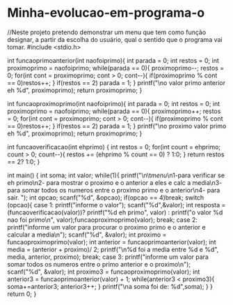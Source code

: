 # Minha-evolucao-em-programa-o
//Neste projeto pretendo demonstrar um menu que tem como função designar, a partir da escolha do usuário, qual o sentido que o programa vai tomar.
#include <stdio.h>

int funcaoprimoanterior(int naofoiprimo){
    int parada = 0;
    int restos = 0;
    int proximoprimo = naofoiprimo;
    while(parada == 0){
        proximoprimo--;
        restos = 0;
        for(int cont = proximoprimo; cont > 0; cont--){
            if(proximoprimo % cont == 0)restos++;
        }
        if(restos == 2) parada = 1;
    }
    printf("\no valor primo anterior eh %d", proximoprimo);
    return proximoprimo;
}

int funcaoproximoprimo(int naofoiprimo){
    int parada = 0;
    int restos = 0;
    int proximoprimo = naofoiprimo;
    while(parada == 0){
        proximoprimo++;
        restos = 0;
        for(int cont = proximoprimo; cont > 0; cont--){
            if(proximoprimo % cont == 0)restos++;
        }
        if(restos == 2) parada = 1;
    }
    printf("\no proximo valor primo eh %d", proximoprimo);
    return proximoprimo;
}

int funcaoverificacao(int ehprimo)
{
    int restos = 0;
    for(int count = ehprimo; count > 0; count--){
        restos += (ehprimo % count == 0) ? 1:0;
    }
    return restos == 2? 1:0;
}

int main()
{
    int soma;
    int valor;
    while(1){
    printf("\n\t*menu*\n1-para verificar se eh primo\n2- para mostrar o proximo e o anterior a eles e calc a media\n3- para somar todos os numeros entre o proximo primo e o anterior\n4- para sair. ");
    int opcao;
    scanf("%d", &opcao);
    if(opcao == 4)break;
        switch (opcao){
            case 1:
                printf("informe o valor");
                scanf("%d",&valor);
                int resposta = (funcaoverificacao(valor))? printf("%d eh primo", valor) : printf("o valor %d nao foi primo\n", valor);funcaoproximoprimo(valor);
                break;
            case 2:
                printf("informe um valor para procurar o proximo primo e o anterior e calcular a media\n");
                scanf("%d", &valor);
                int proximo = funcaoproximoprimo(valor);
                int anterior = funcaoprimoanterior(valor);
                int media = (anterior + proximo)/ 2;
                printf("\n%d foi a media entre %d e %d", media, anterior, proximo);
                break;
            case 3:
                 printf("informe um valor para somar todos os numeros entre o primo anterior e o proximo\n");
                 scanf("%d", &valor);
                 int proximo3 = funcaoproximoprimo(valor);
                 int anterior3 = funcaoprimoanterior(valor) + 1;
                 while(anterior3 < proximo3){
                    soma+=anterior3;
                    anterior3++;
                 }
                 printf("\na soma foi de: %d",soma);
        }
    }
    return 0;
}
